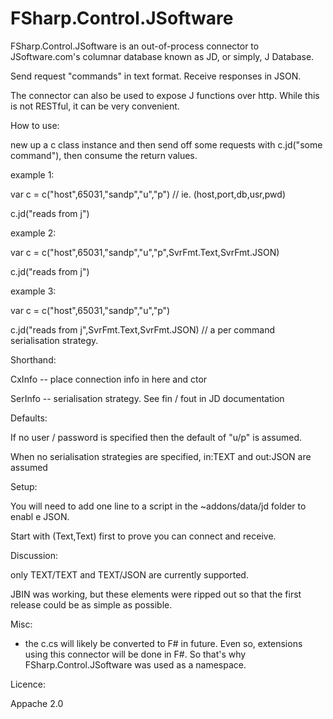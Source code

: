 FSharp.Control.JSoftware
========================

FSharp.Control.JSoftware is an out-of-process connector to JSoftware.com's columnar database known as JD, or simply, J Database.

Send request "commands" in text format.  Receive responses in JSON.

The connector can also be used to expose J functions over http.  While this is
 not RESTful, it can be very convenient.


How to use:

new up a c class instance and then send off some requests with c.jd("some command"), then consume the return values.

example 1:

var c = c("host",65031,"sandp","u","p")  // ie. (host,port,db,usr,pwd)

c.jd("reads from j")

example 2:

var c = c("host",65031,"sandp","u","p",SvrFmt.Text,SvrFmt.JSON)

c.jd("reads from j")

example 3:

var c = c("host",65031,"sandp","u","p")

c.jd("reads from j",SvrFmt.Text,SvrFmt.JSON)   // a per command serialisation strategy.


Shorthand:

CxInfo -- place connection info in here and ctor

SerInfo -- serialisation strategy.  See fin / fout in JD documentation


Defaults:

If no user / password is specified then the default of "u/p" is assumed.

When no serialisation strategies are specified, in:TEXT and out:JSON are assumed


Setup:

You will need to add one line to a script in the ~addons/data/jd folder to enabl
e JSON.

Start with (Text,Text) first to prove you can connect and receive.


Discussion:

only TEXT/TEXT and TEXT/JSON are currently supported.  

JBIN was working, but these elements were ripped out so that the first 
release could be as simple as possible.


Misc:

* the c.cs will likely be converted to F# in future.  Even so, extensions using this connector will be done in F#.  So that's why FSharp.Control.JSoftware was used as a namespace.


Licence:

Appache 2.0 
